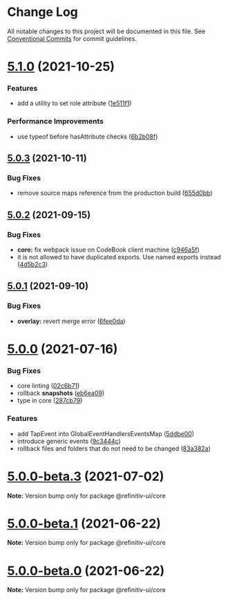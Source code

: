 # Change Log

All notable changes to this project will be documented in this file.
See [Conventional Commits](https://conventionalcommits.org) for commit guidelines.

# [5.1.0](https://github.com/Refinitiv/refinitiv-ui/compare/@refinitiv-ui/core@5.0.3...@refinitiv-ui/core@5.1.0) (2021-10-25)


### Features

* add a utility to set role attribute ([1e511f1](https://github.com/Refinitiv/refinitiv-ui/commit/1e511f107bf832213b7b9697c8f1ae813c59f80d))


### Performance Improvements

* use typeof before hasAttribute checks ([6b2b08f](https://github.com/Refinitiv/refinitiv-ui/commit/6b2b08f0ff1c6f562d96c07b7c773150a7ea6d4d))





## [5.0.3](https://github.com/Refinitiv/refinitiv-ui/compare/@refinitiv-ui/core@5.0.2...@refinitiv-ui/core@5.0.3) (2021-10-11)


### Bug Fixes

* remove source maps reference from the production build ([655d0bb](https://github.com/Refinitiv/refinitiv-ui/commit/655d0bb57290e5fe1276bf1a99bd7a0190d7a2f8))





## [5.0.2](https://git.sami.int.thomsonreuters.com/elf/refinitiv-ui/compare/@refinitiv-ui/core@5.0.1...@refinitiv-ui/core@5.0.2) (2021-09-15)


### Bug Fixes

* **core:** fix webpack issue on CodeBook client machine ([c946a5f](https://git.sami.int.thomsonreuters.com/elf/refinitiv-ui/commits/c946a5f97bc551375c38fa4852dee37420fc9350))
* it is not allowed to have duplicated exports. Use named exports instead ([4d5b2c3](https://git.sami.int.thomsonreuters.com/elf/refinitiv-ui/commits/4d5b2c391436c3124f9d1980086db44ab28dc329))





## [5.0.1](https://git.sami.int.thomsonreuters.com/elf/refinitiv-ui/compare/@refinitiv-ui/core@5.0.0...@refinitiv-ui/core@5.0.1) (2021-09-10)


### Bug Fixes

* **overlay:** revert merge error ([6fee0da](https://git.sami.int.thomsonreuters.com/elf/refinitiv-ui/commits/6fee0da06422afff26cc968f83bab529c2b0b2a3))





# [5.0.0](https://git.sami.int.thomsonreuters.com/elf/refinitiv-ui/compare/@refinitiv-ui/core@5.0.0-beta.3...@refinitiv-ui/core@5.0.0) (2021-07-16)


### Bug Fixes

* core linting ([02c6b71](https://git.sami.int.thomsonreuters.com/elf/refinitiv-ui/commits/02c6b71c099d6eee352d0691f141e0906881a6be))
* rollback __snapshots__ ([eb6ea09](https://git.sami.int.thomsonreuters.com/elf/refinitiv-ui/commits/eb6ea09755073ac3fb592efa6ebefdf2b6090148))
* type in core ([287cb79](https://git.sami.int.thomsonreuters.com/elf/refinitiv-ui/commits/287cb79dd24340c33703ffbe18ecf9a5ed8f0db7))


### Features

* add TapEvent into GlobalEventHandlersEventsMap ([5ddbe00](https://git.sami.int.thomsonreuters.com/elf/refinitiv-ui/commits/5ddbe003edb0725fdd7d0f5774d214e76b088dab))
* introduce generic events ([9c3444c](https://git.sami.int.thomsonreuters.com/elf/refinitiv-ui/commits/9c3444ceb2ca8de151af791f289f3ce5c56866b2))
* rollback files and folders that do not need to be changed ([83a382a](https://git.sami.int.thomsonreuters.com/elf/refinitiv-ui/commits/83a382a522c10895b4c31c69fe19f5f7d00c9f66))





# [5.0.0-beta.3](https://git.sami.int.thomsonreuters.com/elf/refinitiv-ui/compare/@refinitiv-ui/core@5.0.0-beta.1...@refinitiv-ui/core@5.0.0-beta.3) (2021-07-02)

**Note:** Version bump only for package @refinitiv-ui/core

# [5.0.0-beta.1](https://git.sami.int.thomsonreuters.com/elf/refinitiv-ui/compare/@refinitiv-ui/core@5.0.0-beta.0...@refinitiv-ui/core@5.0.0-beta.1) (2021-06-22)

**Note:** Version bump only for package @refinitiv-ui/core

# [5.0.0-beta.0](https://git.sami.int.thomsonreuters.com/elf/refinitiv-ui/compare/@refinitiv-ui/core@5.0.0-alpha.7...@refinitiv-ui/core@5.0.0-beta.0) (2021-06-22)

**Note:** Version bump only for package @refinitiv-ui/core
